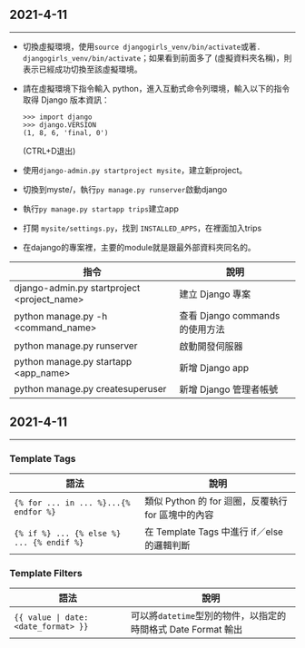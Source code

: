 ## 2021-4-11

---

- 切換虛擬環境，使用`source djangogirls_venv/bin/activate`或著`. djangogirls_venv/bin/activate`；如果看到前面多了 (虛擬資料夾名稱)，則表示已經成功切換至該虛擬環境。
  
- 請在虛擬環境下指令輸入 python，進入互動式命令列環境，輸入以下的指令取得 Django 版本資訊：
  ```
  >>> import django
  >>> django.VERSION
  (1, 8, 6, 'final, 0')
  ```
  (CTRL+D退出)

- 使用`django-admin.py startproject mysite`，建立新project。

- 切換到myste/，執行`py manage.py runserver`啟動django

- 執行`py manage.py startapp trips`建立app

- 打開 `mysite/settings.py`，找到 `INSTALLED_APPS`，在裡面加入trips

- 在dajango的專案裡，主要的module就是跟最外部資料夾同名的。

| 指令                                        | 說明                            |
| ------------------------------------------- | ------------------------------- |
| django-admin.py startproject <project_name> | 建立 Django 專案                |
| python manage.py -h <command_name>          | 查看 Django commands 的使用方法 |
| python manage.py runserver                  | 啟動開發伺服器                  |
| python manage.py startapp <app_name>        | 新增 Django app                 |
| python manage.py createsuperuser            | 新增 Django 管理者帳號          |

## 2021-4-11
---


### Template Tags
| 語法                                      | 說明                                               |
| ----------------------------------------- | -------------------------------------------------- |
| `{% for ... in ... %}...{% endfor %}`     | 類似 Python 的 for 迴圈，反覆執行 for 區塊中的內容 |
| `{% if %} ... {% else %} ... {% endif %}` | 在 Template Tags 中進行 if／else 的邏輯判斷        |


### Template Filters
| 語法         | 說明                      |
| ------------ | ------------------------- |
| `{{ value \| date:<date_format> }}` | 可以將`datetime`型別的物件，以指定的時間格式 Date Format 輸出 |